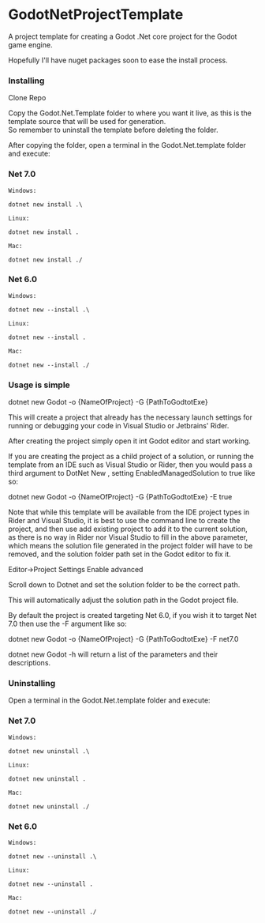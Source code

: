 # GodotNetProjectTemplate

A project template for creating a Godot .Net core project for the Godot game engine.

Hopefully I'll have nuget packages soon to ease the install process.


### Installing

Clone Repo

Copy the Godot.Net.Template folder to where you want it live, as this is the template source that will be used for generation.  
So remember to uninstall the template before deleting the folder.

After copying the folder, open a terminal in the Godot.Net.template folder and execute:

### Net 7.0

    Windows:

    dotnet new install .\

    Linux:

    dotnet new install .

    Mac:

    dotnet new install ./

### Net 6.0

    Windows:

    dotnet new --install .\

    Linux:

    dotnet new --install .

    Mac:

    dotnet new --install ./

### Usage is simple

dotnet new Godot -o {NameOfProject} -G {PathToGodtotExe}

This will create a project that already has the necessary launch settings for running or debugging your code in Visual Studio or Jetbrains' Rider.

After creating the project simply open it int Godot editor and start working.

If you are creating the project as a child project of a solution, or running the template from an IDE such as Visual Studio or Rider, then you would pass a third argument to DotNet New , setting EnabledManagedSolution to true like so:

dotnet new Godot -o {NameOfProject} -G {PathToGodtotExe} -E true

Note that while this template will be available from the IDE project types in Rider and Visual Studio, it is best to use the command line to create the project, 
and then use add existing project to add it to the current solution, as there is no way in Rider nor Visual Studio to fill in the above parameter, which means the 
solution file generated in the project folder will have to be removed, and the solution folder path set in the Godot editor to fix it.

Editor->Project Settings Enable advanced

Scroll down to Dotnet and set the solution folder to be the correct path.

This will automatically adjust the solution path in the Godot project file.

By default the project is created targeting Net 6.0, if you wish it to target Net 7.0 then use the -F argument like so:

dotnet new Godot -o {NameOfProject} -G {PathToGodtotExe} -F net7.0

dotnet new Godot -h will return a list of the parameters and their descriptions.

### Uninstalling

Open a terminal in the Godot.Net.template folder and execute:

### Net 7.0

    Windows:

    dotnet new uninstall .\

    Linux:

    dotnet new uninstall .

    Mac:

    dotnet new uninstall ./

### Net 6.0

    Windows:

    dotnet new --uninstall .\

    Linux:

    dotnet new --uninstall .

    Mac:

    dotnet new --uninstall ./
